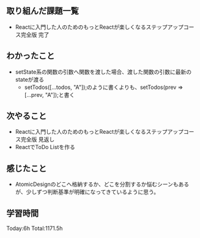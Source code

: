 ## 取り組んだ課題一覧

- Reactに入門した人のためのもっとReactが楽しくなるステップアップコース完全版 完了

## わかったこと

- setState系の関数の引数へ関数を渡した場合、渡した関数の引数に最新のstateが渡る
  - setTodos([...todos, "A"]);のように書くよりも、setTodos(prev => [...prev, "A"]);と書く

## 次やること

- Reactに入門した人のためのもっとReactが楽しくなるステップアップコース完全版 見返し
- ReactでToDo Listを作る

## 感じたこと

- AtomicDesignのどこへ格納するか、どこを分割するか悩むシーンもあるが、少しずつ判断基準が明確になってきているように思う。
 
## 学習時間

Today:6h
Total:1171.5h
